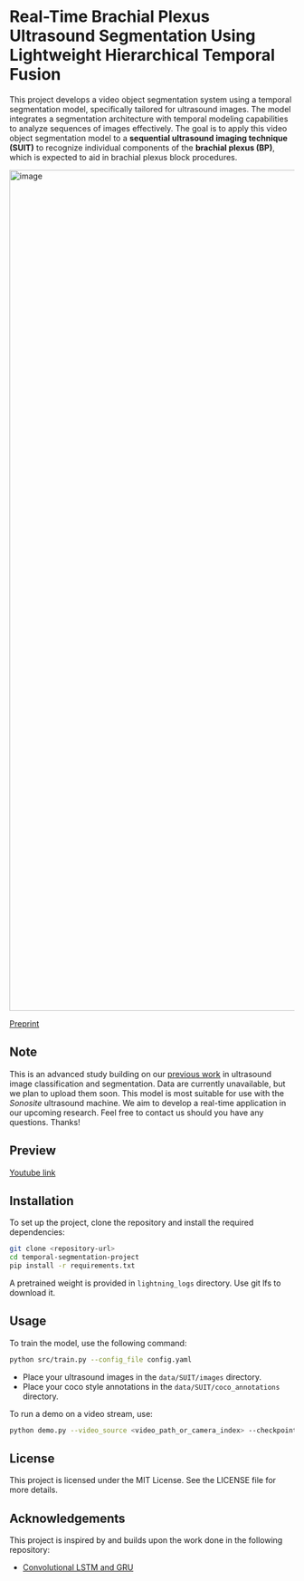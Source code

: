 # Real-Time Brachial Plexus Ultrasound Segmentation Using Lightweight Hierarchical Temporal Fusion

This project develops a video object segmentation system using a temporal segmentation model, specifically tailored for ultrasound images. The model integrates a segmentation architecture with temporal modeling capabilities to analyze sequences of images effectively. The goal is to apply this video object segmentation model to a **sequential ultrasound imaging technique (SUIT)** to recognize individual components of the **brachial plexus (BP)**, which is expected to aid in brachial plexus block procedures.

<img width="3033" height="1485" alt="image" src="https://github.com/user-attachments/assets/3264860a-eb0e-415a-b386-291501a08041" />

[Preprint](https://www.techrxiv.org/doi/full/10.36227/techrxiv.176117951.13856310/v1)

## Note
This is an advanced study building on our [previous work](https://github.com/nistring/Ultrasound-Optimal-View-Detection) in ultrasound image classification and segmentation. Data are currently unavailable, but we plan to upload them soon. This model is most suitable for use with the _Sonosite_ ultrasound machine. We aim to develop a real-time application in our upcoming research. Feel free to contact us should you have any questions. Thanks!

## Preview
[Youtube link](https://www.youtube.com/watch?v=nb6DnPcaAVo)

## Installation

To set up the project, clone the repository and install the required dependencies:

```bash
git clone <repository-url>
cd temporal-segmentation-project
pip install -r requirements.txt
```

A pretrained weight is provided in `lightning_logs` directory. Use git lfs to download it.

## Usage

To train the model, use the following command:

```bash
python src/train.py --config_file config.yaml
```

- Place your ultrasound images in the `data/SUIT/images` directory.
- Place your coco style annotations in the `data/SUIT/coco_annotations` directory.

To run a demo on a video stream, use:

```bash
python demo.py --video_source <video_path_or_camera_index> --checkpoint <checkpoint_path>
```

## License

This project is licensed under the MIT License. See the LICENSE file for more details.

## Acknowledgements

This project is inspired by and builds upon the work done in the following repository:

- [Convolutional LSTM and GRU](https://github.com/aserdega/convlstmgru)

